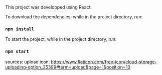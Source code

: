 This project was developped using React.

To download the dependencies, while in the project directory, run:
### `npm install`

To start the project, while in the project directory, run:
### `npm start`



sources:
upload icon: https://www.flaticon.com/free-icon/cloud-storage-uploading-option_25399#term=upload&page=1&position=10
